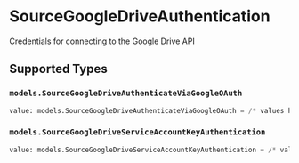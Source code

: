 # SourceGoogleDriveAuthentication

Credentials for connecting to the Google Drive API


## Supported Types

### `models.SourceGoogleDriveAuthenticateViaGoogleOAuth`

```python
value: models.SourceGoogleDriveAuthenticateViaGoogleOAuth = /* values here */
```

### `models.SourceGoogleDriveServiceAccountKeyAuthentication`

```python
value: models.SourceGoogleDriveServiceAccountKeyAuthentication = /* values here */
```

